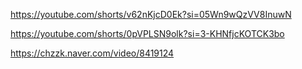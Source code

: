 https://youtube.com/shorts/v62nKjcD0Ek?si=05Wn9wQzVV8InuwN

https://youtube.com/shorts/0pVPLSN9olk?si=3-KHNfjcKOTCK3bo

https://chzzk.naver.com/video/8419124
